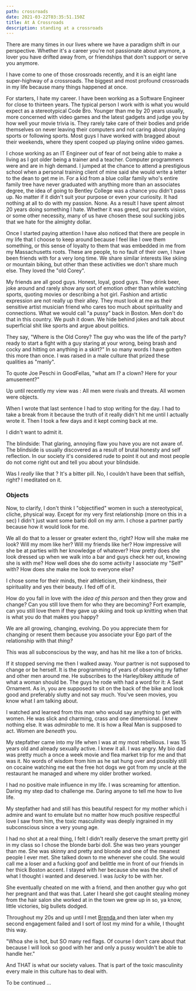 ```yaml
---
path: crossroads
date: 2021-03-22T03:35:51.150Z
title: At A Crossroads
description: standing at a crossroads
---
```

There are many times in our lives where we have a paradigm shift in our perspective. Whether it's a career you're not passionate about anymore, a lover you have drifted away from, or friendships that don't support or serve you anymore.  

I have  come to one of those crossroads recently, and it is an eight lane super-highway of a crossroads. The biggest and most profound crossroads in my life because many things happened at once.  

For starters, I hate my career. I have been working as a Software Engineer for close to thirteen years. The typical person I work with is what you would expect as a stereotypical Code Bro.  Younger than me by 20 years usually, more concerned with video games and the latest gadgets and judge you by how well your movie trivia is. They rarely take care of their bodies and pride themselves on never leaving their computers and not caring about playing sports or following sports.  Most guys I have worked with bragged about their weekends, where they spent cooped up playing online video games. 

I chose working as an IT Engineer out of fear of not being able to make a living as I got older being a trainer and a teacher.  Computer programmers were and are in high demand.  I jumped at the chance to attend a prestigious school when a personal training client of mine said she would write a letter to the dean to get me in. For a kid from a blue collar family who's entire family tree have never graduated with anything more than an associates degree, the idea of going to Bentley College was a chance you didn't pass up.  No matter if it didn't suit your purpose or even your curiosity.  It had nothing at all to do with my passion.  None.  As a result I have spent almost 20 years doing something I hate. Whether it was greed, our parents vision, or some other necessity, many of us have chosen these soul sucking jobs that we hate for the almighty dollar. 

Once I started paying attention I have also noticed that there are people in my life that I choose to keep around because I feel like I owe them something, or this sense of loyalty to them that was embedded in me from my Massachusetts roots.  These are people, to no fault of their own, I have been friends with for a very long time. We share similar interests like skiing or mountain biking, but other than these activities we don't share much else.  They loved the "old Corey". 

My friends are all good guys. Honest, loyal, good guys. They drink beer,  joke around and rarely show any sort of emotion other than while watching sports, quoting movies or describing a hot girl.  Fashion and artistic expression are not really up their alley.  They must look at me as their sensitive artist musician friend who cares too much about spirituality and connections.   What we would call "a pussy" back in Boston.  Men don't do that in this country. We push it down. We hide behind jokes and talk about superficial shit like sports and argue about politics.

They say, "Where is the Old Corey? The guy who was the life of the party? ready to start a fight with a guy staring at your wrong, being brash and cocky and hitting on anything in a skirt?"  In so many words I have gotten this more than once.  I was raised in a male culture that prized these qualities as "manly".    

To quote Joe Peschi in GoodFellas, "what am I? a clown? Here for your amusement?"

Up until recently my view was : All men were rivals and threats.  All women were objects.

When I wrote that last sentence I had to stop writing for the day.  I had to take a break from it because  the truth of it really didn't hit me until I actually wrote it.  Then I took a few days and it kept coming back at me.  

I didn't want to admit it.  

The blindside: That glaring, annoying flaw you have you are not aware of.  The blindside is usually discovered as a result of brutal honesty and self reflection.  In our society it's considered rude to point it out and most people do not come right out and tell you about your blindside.  

Was I *really* like that ? It's a bitter pill.  No, I couldn't have been that selfish, right?  I meditated on it.  

### Objects

Now, to clarify, I don't think I "objectified" women in such a stereotypical, cliche, physical way.   Except for my very first relationship (more on this in a sec) I didn't just want some barbi doll on my arm. I chose a partner partly because how it would look for me. 

We all do that to a lesser or greater extent tho, right?  How will she make me look?  Will my mom like her?  Will my friends like her? How impressive will she be at parties with her knowledge of whatever?  How pretty does she look dressed up when we walk into a bar and guys check her out, knowing she is with me? How well does she do some activity I associate my "Self" with?   How does she make me look to everyone else?

I chose some for their minds, their athleticism, their kindness, their spirituality and yes their beauty. I fed off of it.   

How do you fall in love with the *idea of this person* and then they grow and change?  Can you still love them for who they are becoming?  Fort example, can you still love  them if they gave up skiing and took up knitting when that is what you do that makes you happy?

We are all growing, changing, evolving.  Do you appreciate them for changing or resent them because you associate your Ego part of the relationship with that *thing?*

This was all subconscious by the way, and has hit me like a ton of bricks.  

If it stopped serving me then I walked away.  Your partner is not supposed to change or be herself.  It is the programming of years of observing my father and other men around me.  He subscribes to the Harley/bikey attitude of what a woman should be. The guys he rode with had a word for it: A Seat Ornament. As in, you are supposed to sit on the back of the bike and look good and preferably slutty and not say much.  You've seen movies, you know what I am talking about.  

 I watched and learned from this man who would say anything to get with women. He was slick and charming, crass and one dimensional.  I knew nothing else. It was *admirable* to me.  It is how a Real Man is supposed to act.  Women are *beneath* you.

My stepfather came into my life when I was at my most rebellious. I was 15 years old and already sexually active. I knew it all.  I was angry.  My bio dad was pretty much a once a week movie and flea market trip for me and that was it. No words of wisdom from him as he sat hung over and possibly still on cocaine watching me eat the free hot dogs we got from my uncle at the restaurant he managed and where my older brother worked.   

I had no positive male influence in my life.  I was screaming for attention. Daring my step dad to challenge me.  Daring anyone to tell me how to live life. 

My stepfather had and still has this beautiful respect for my mother which i admire and want to emulate but no matter how much positive respectful love I saw from him, the toxic masculinity was deeply ingrained in my subconscious since a very young age.  

I had no shot at a real thing, I felt I didn't really deserve the smart pretty girl in my class so I chose the blonde barbi doll.  She was two years younger than me. She was skinny and pretty and blonde and one of the meanest people I ever met.  She talked down to me whenever she could. She would call me a loser and a fucking goof and belittle me in front of our friends in her thick Boston accent. I stayed with her because she was the shell of what I thought i wanted and deserved. I was *lucky* to be with her. 

She eventually cheated on me with a friend, and then another guy who got her pregnant and that was that. Later I heard she got caught stealing money from the hair salon she worked at in the town we grew up in so, ya know, little victories, big bullets dodged. 

Throughout my 20s and up until I met [Brenda ](https://www.jackalopeadventures.com/blog/the-first-one/)and then later when my second engagement failed and I sort of lost my mind for a while, I thought this way.  

"Whoa she is hot, but SO many red flags. Of course I don't care about that because I will look so good with her and only a pussy wouldn't be able to handle her."

And THAT is what our society values.  That is part of the toxic masculinity every male in this culture has to deal with.











To be continued ...